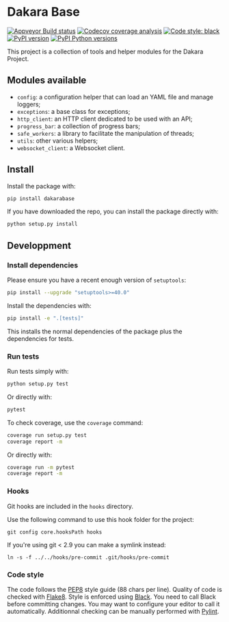 # Dakara Base

<!-- Badges are displayed for the develop branch -->
[![Appveyor Build status](https://ci.appveyor.com/api/projects/status/50fay6bhsgxispcw/branch/develop?svg=true)](https://ci.appveyor.com/project/neraste/dakara-base/branch/develop)
[![Codecov coverage analysis](https://codecov.io/gh/DakaraProject/dakara-base/branch/develop/graph/badge.svg)](https://codecov.io/gh/DakaraProject/dakara-base)
[![Code style: black](https://img.shields.io/badge/code%20style-black-000000.svg)](https://github.com/ambv/black)
[![PyPI version](https://badge.fury.io/py/dakarabase.svg)](https://pypi.python.org/pypi/dakarabase/)
[![PyPI Python versions](https://img.shields.io/pypi/pyversions/dakarabase.svg)](https://pypi.python.org/pypi/dakarabase/)

This project is a collection of tools and helper modules for the Dakara Project.

## Modules available

* `config`: a configuration helper that can load an YAML file and manage loggers;
* `exceptions`: a base class for exceptions;
* `http_client`: an HTTP client dedicated to be used with an API;
* `progress_bar`: a collection of progress bars;
* `safe_workers`: a library to facilitate the manipulation of threads;
* `utils`: other various helpers;
* `websocket_client`: a Websocket client.

## Install

Install the package with:

```sh
pip install dakarabase
```

If you have downloaded the repo, you can install the package directly with:

```sh
python setup.py install
```

## Developpment

### Install dependencies

Please ensure you have a recent enough version of `setuptools`:

```sh
pip install --upgrade "setuptools>=40.0"
```

Install the dependencies with:

```sh
pip install -e ".[tests]"
```

This installs the normal dependencies of the package plus the dependencies for tests.

### Run tests

Run tests simply with:

```sh
python setup.py test
```

Or directly with:

```sh
pytest
```

To check coverage, use the `coverage` command:

```sh
coverage run setup.py test
coverage report -m
```

Or directly with:

```sh
coverage run -m pytest
coverage report -m
```

### Hooks

Git hooks are included in the `hooks` directory.

Use the following command to use this hook folder for the project:

```
git config core.hooksPath hooks
```

If you're using git < 2.9 you can make a symlink instead:

```
ln -s -f ../../hooks/pre-commit .git/hooks/pre-commit
```

### Code style

The code follows the [PEP8](https://www.python.org/dev/peps/pep-0008/) style guide (88 chars per line).
Quality of code is checked with [Flake8](https://pypi.org/project/flake8/).
Style is enforced using [Black](https://github.com/ambv/black).
You need to call Black before committing changes.
You may want to configure your editor to call it automatically.
Additionnal checking can be manually performed with [Pylint](https://www.pylint.org/).
